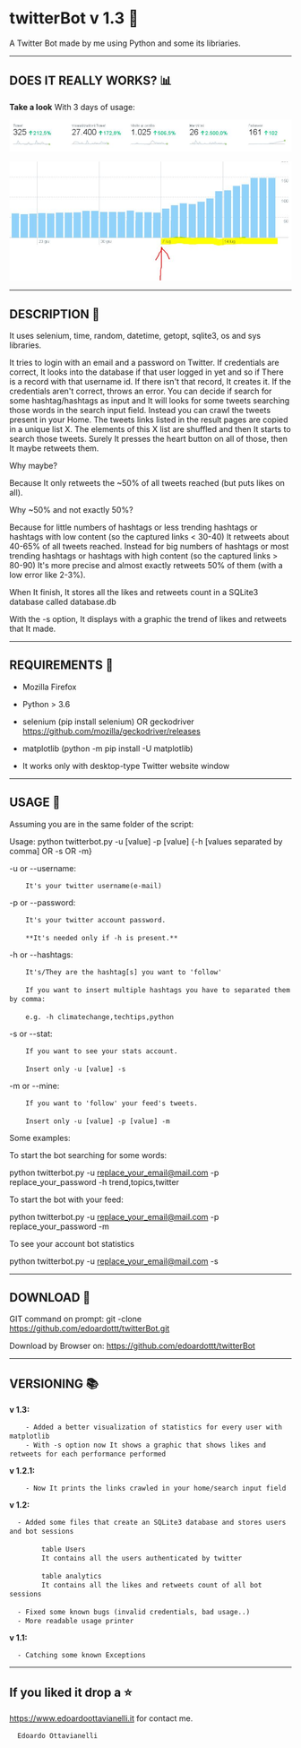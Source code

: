 # twitterBot v 1.3 🤖
A Twitter Bot made by me using Python and some its libriaries.

-------------------------------------------------
DOES IT REALLY WORKS? :bar_chart:
-------------------------------------------------
**Take a look**
With 3 days of usage:

![general analytics](https://github.com/edoardottt/twitterBot/blob/master/images/1.JPG)

![followers analytics](https://github.com/edoardottt/twitterBot/blob/master/images/2.JPG)

-------------------------------------------------
DESCRIPTION 🔦 
-------------------------------------------------

It uses selenium, time, random, datetime, getopt, sqlite3, os and sys libraries.

It tries to login with an email and a password on Twitter. If credentials are correct, It looks into the database if that user logged in yet and so if There is a record with that username id.
If there isn't that record, It creates it.
If the credentials aren't correct, throws an error.
You can decide if search for some hashtag/hashtags as input and It will looks for
some tweets searching those words in the search input field.
Instead you can crawl the tweets present in your Home.
The tweets links listed in the result pages are copied in a unique list X.
The elements of this X list are shuffled and then It starts to search those tweets.
Surely It presses the heart button on all of those, then It maybe retweets them.

Why maybe?

Because It only retweets the ~50% of all tweets reached (but puts likes on all).

Why ~50% and not exactly 50%?

Because for little numbers of hashtags or less trending hashtags or hashtags with low content (so the captured links < 30-40) It retweets about 40-65% of all tweets reached.
Instead for big numbers of hashtags or most trending hashtags or hashtags with high content (so the captured links > 80-90) It's more precise and almost exactly retweets 50% of them (with a low error like 2-3%).

When It finish, It stores all the likes and retweets count in a SQLite3 database called database.db

With the -s option, It displays with a graphic the trend of likes and retweets that It made.

-----------------------------------------------------
REQUIREMENTS 📣
-----------------------------------------------------

- Mozilla Firefox

- Python > 3.6

- selenium (pip install selenium) OR geckodriver https://github.com/mozilla/geckodriver/releases

- matplotlib (python -m pip install -U matplotlib)

- It works only with desktop-type Twitter website window

-------------------------------------------------
USAGE 🚀
-------------------------------------------------

Assuming you are in the same folder of the script:

Usage: python twitterbot.py -u [value] -p [value] {-h [values separated by comma] OR -s OR -m}

-u or --username: 

        It's your twitter username(e-mail)

-p or --password:

        It's your twitter account password.

        **It's needed only if -h is present.**

-h or --hashtags:

        It's/They are the hashtag[s] you want to 'follow'

        If you want to insert multiple hashtags you have to separated them by comma:

        e.g. -h climatechange,techtips,python

-s or --stat:

        If you want to see your stats account.

        Insert only -u [value] -s

-m or --mine:

        If you want to 'follow' your feed's tweets.

        Insert only -u [value] -p [value] -m

Some examples:

To start the bot searching for some words:

 python twitterbot.py -u replace_your_email@mail.com -p replace_your_password -h trend,topics,twitter
 
To start the bot with your feed:

 python twitterbot.py -u replace_your_email@mail.com -p replace_your_password -m
 
To see your account bot statistics

 python twitterbot.py -u replace_your_email@mail.com -s


-------------------------------------------------
DOWNLOAD 📡
-------------------------------------------------

GIT command on prompt: git -clone https://github.com/edoardottt/twitterBot.git

Download by Browser on: https://github.com/edoardottt/twitterBot


----------------------------------------------
VERSIONING :books:
--------------------------------------------

**v 1.3:**

        - Added a better visualization of statistics for every user with matplotlib
        - With -s option now It shows a graphic that shows likes and retweets for each performance performed

**v 1.2.1:**

        - Now It prints the links crawled in your home/search input field  

**v 1.2:**

      - Added some files that create an SQLite3 database and stores users and bot sessions
      
            table Users
            It contains all the users authenticated by twitter
            
            table analytics
            It contains all the likes and retweets count of all bot sessions
            
      - Fixed some known bugs (invalid credentials, bad usage..)
      - More readable usage printer

**v 1.1:**

      - Catching some known Exceptions

--------------------------
If you liked it drop a :star:
--------------------------

https://www.edoardoottavianelli.it for contact me.


      Edoardo Ottavianelli
